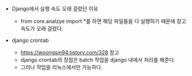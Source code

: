 - Django에서 실행 속도 오래 걸렸던 이유 
  - from core.analzye import *를 하면 해당 파일들을 다 실행하기 때문에 장고 속도가 오래 걸렸다.

- django crontab
  - <https://woongsin94.tistory.com/328> 참고
  - django crontab의 장점은 batch 작업을 django 내에서 처리를 해준다.
  - 그러나 작업을 리눅스에서만 가능하다.